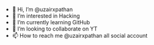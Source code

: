 - 👋 Hi, I’m @uzairxpathan
- 👀 I’m interested in Hacking
- 🌱 I’m currently learning GitHub
- 💞️ I’m looking to collaborate on YT
- 📫 How to reach me @uzairxpathan
      all social account

<!---
uzairxpathan/uzairxpathan is a ✨ special ✨ repository because its `README.md` (this file) appears on your GitHub profile.
You can click the Preview link to take a look at your changes.
--->
